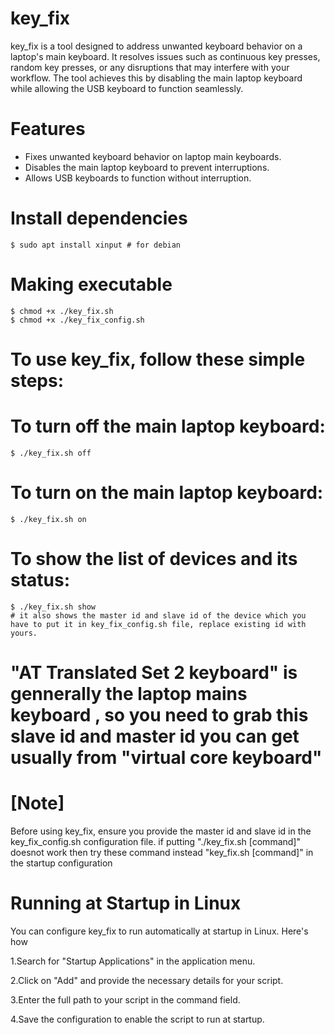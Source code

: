 # key_fix

key_fix is a tool designed to address unwanted keyboard behavior on a laptop's main keyboard. It resolves issues such as continuous key presses, random key presses, or any disruptions that may interfere with your workflow. The tool achieves this by disabling the main laptop keyboard while allowing the USB keyboard to function seamlessly.

# Features
* Fixes unwanted keyboard behavior on laptop main keyboards.
* Disables the main laptop keyboard to prevent interruptions.
* Allows USB keyboards to function without interruption.

# Install dependencies
    $ sudo apt install xinput # for debian

# Making executable
    $ chmod +x ./key_fix.sh
    $ chmod +x ./key_fix_config.sh
    

# To use key_fix, follow these simple steps:

# To turn off the main laptop keyboard:
    $ ./key_fix.sh off

# To turn on the main laptop keyboard:
    $ ./key_fix.sh on

# To show the list of devices and its status:
    $ ./key_fix.sh show
    # it also shows the master id and slave id of the device which you have to put it in key_fix_config.sh file, replace existing id with yours.

# "AT Translated Set 2 keyboard" is gennerally the laptop mains keyboard , so you need to grab this slave id and master id you can get usually from "virtual core keyboard"
    
# [Note]
Before using key_fix, ensure you provide the master id and slave id in the key_fix_config.sh configuration file.
if putting "./key_fix.sh [command]" doesnot work then try these command instead "key_fix.sh [command]" in the startup configuration

# Running at Startup in Linux

You can configure key_fix to run automatically at startup in Linux. Here's how

1.Search for "Startup Applications" in the application menu.

2.Click on "Add" and provide the necessary details for your script.

3.Enter the full path to your script in the command field.

4.Save the configuration to enable the script to run at startup.

